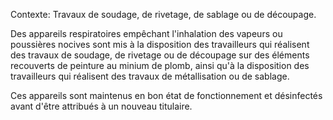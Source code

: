 Contexte: Travaux de soudage, de rivetage,  de sablage ou de découpage.

Des appareils respiratoires empêchant l'inhalation des vapeurs ou poussières nocives sont mis à la disposition des travailleurs qui réalisent des travaux de soudage, de rivetage ou de découpage sur des éléments recouverts de peinture au minium de plomb, ainsi qu'à la disposition des travailleurs qui réalisent des travaux de métallisation ou de sablage.

Ces appareils sont maintenus en bon état de fonctionnement et désinfectés avant d'être attribués à un nouveau titulaire.